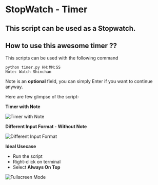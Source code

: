 # StopWatch - Timer

This script can be used as a Stopwatch.
---------------------------------------------------------


## How to use this awesome timer ??
This scripts can be used with the following command

```
python timer.py HH:MM:SS
Note: Watch Shinchan
```

Note is an **optional** field, you can simply Enter if you want to continue anyway.


Here are few glimpse of the script-

**Timer with Note**

![](https://github.com/Akashtyagi08/Mini-Projects---Python/blob/master/Timer/Images/timer1.png "Timer with Note")

**Different Input Format - Without Note**

![](https://github.com/Akashtyagi08/Mini-Projects---Python/blob/master/Timer/Images/timer_sec.png "Different Input Format")


**Ideal Usecase**
* Run the script
* Right-click on terminal
* Select **Always On Top**

![](https://github.com/Akashtyagi08/Mini-Projects---Python/blob/master/Timer/Images/timer_fullscreen.png "Fullscreen Mode")
